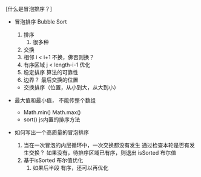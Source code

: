 [什么是冒泡排序？]

- 冒泡排序  Bubble Sort
    1. 排序
       1. 很多种
    2. 交换
    3. 相邻  i < i+1  不换，佛否则换？
    4. 有序区域  j < length-i-1   优化
    5. 稳定排序  算法的可靠性
    6. 边界？ 最后交换的位置
   
    - 交换排序（位置，从小到大，从大到小）


- 最大值和最小值， 不能传整个数组
  - Math.min()  Math.max()
  - sort()  js内置的排序方法

- 如何写出一个高质量的冒泡排序
    1. 当在一次冒泡的内层循环中，一次交换都没有发生
        通过检查本轮是否有发生交换？  如果没有，待排序区域已有序，则退出  isSorted 布尔值
    2. 基于isSorted 布尔值优化
       1. 如果后半段 有序，还可以再优化

